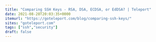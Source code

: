 ```yaml
---
title: "Comparing SSH Keys - RSA, DSA, ECDSA, or EdDSA? | Teleport"
date: 2021-08-28T20:03:35+0000
itemurl: "https://goteleport.com/blog/comparing-ssh-keys/"
sites: "goteleport.com"
tags: ["ssh","security"]
draft: false
---
```

